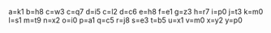 a=k1
b=h8
c=w3
c=q7
d=i5
c=l2
d=c6
e=h8
f=e1
g=z3
h=r7
i=p0
j=t3
k=m0
l=s1
m=t9
n=x2
o=i0
p=a1
q=c5
r=j8
s=e3
t=b5
u=x1
v=m0
x=y2
y=p0